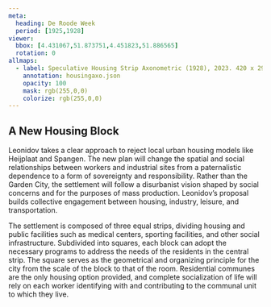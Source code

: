 ```yaml
---
meta:
  heading: De Roode Week
  period: [1925,1928]
viewer:
  bbox: [4.431067,51.873751,4.451823,51.886565]
  rotation: 0
allmaps:
  - label: Speculative Housing Strip Axonometric (1928), 2023. 420 x 297 mm. Scale 1:3,000. The Berlage. Based on Contemporary Architecture (CA). 1930. No.3. p6-7. Moscow Central Universal Scientific Library.
    annotation: housingaxo.json
    opacity: 100
    mask: rgb(255,0,0)
    colorize: rgb(255,0,0)
---
```


## A New Housing Block

Leonidov takes a clear approach to reject local urban housing models like Heijplaat and Spangen. The new plan will change the spatial and social relationships between workers and industrial sites from a paternalistic dependence to a form of sovereignty and responsibility. Rather than the Garden City, the settlement will follow a disurbanist vision shaped by social concerns and for the purposes of mass production. Leonidov’s proposal builds collective engagement between housing, industry, leisure, and transportation.

The settlement is composed of three equal strips, dividing housing and public facilities such as medical centers, sporting facilities, and other social infrastructure. Subdivided into squares, each block can adopt the necessary programs to address the needs of the residents in the central strip. The square serves as the geometrical and organizing principle for the city from the scale of the block to that of the room. Residential communes are the only housing option provided, and complete socialization of life will rely on each worker identifying with and contributing to the communal unit to which they live. 
